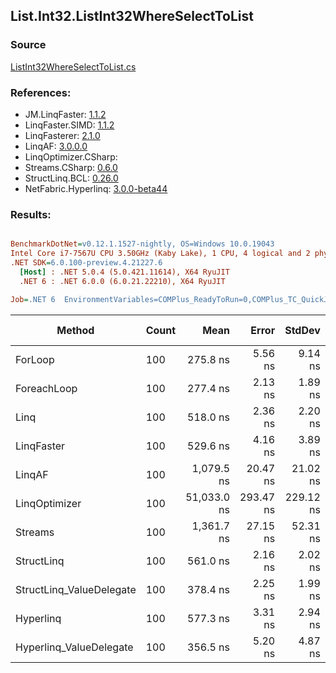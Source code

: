 ﻿## List.Int32.ListInt32WhereSelectToList

### Source
[ListInt32WhereSelectToList.cs](../LinqBenchmarks/List/Int32/ListInt32WhereSelectToList.cs)

### References:
- JM.LinqFaster: [1.1.2](https://www.nuget.org/packages/JM.LinqFaster/1.1.2)
- LinqFaster.SIMD: [1.1.2](https://www.nuget.org/packages/LinqFaster.SIMD/1.0.3)
- LinqFasterer: [2.1.0](https://www.nuget.org/packages/LinqFasterer/2.1.0)
- LinqAF: [3.0.0.0](https://www.nuget.org/packages/LinqAF/3.0.0.0)
- LinqOptimizer.CSharp: [](https://www.nuget.org/packages/LinqOptimizer.CSharp/)
- Streams.CSharp: [0.6.0](https://www.nuget.org/packages/Streams.CSharp/0.6.0)
- StructLinq.BCL: [0.26.0](https://www.nuget.org/packages/StructLinq/0.26.0)
- NetFabric.Hyperlinq: [3.0.0-beta44](https://www.nuget.org/packages/NetFabric.Hyperlinq/3.0.0-beta44)

### Results:
``` ini

BenchmarkDotNet=v0.12.1.1527-nightly, OS=Windows 10.0.19043
Intel Core i7-7567U CPU 3.50GHz (Kaby Lake), 1 CPU, 4 logical and 2 physical cores
.NET SDK=6.0.100-preview.4.21227.6
  [Host] : .NET 5.0.4 (5.0.421.11614), X64 RyuJIT
  .NET 6 : .NET 6.0.0 (6.0.21.22210), X64 RyuJIT

Job=.NET 6  EnvironmentVariables=COMPlus_ReadyToRun=0,COMPlus_TC_QuickJitForLoops=1,COMPlus_TieredPGO=1  Runtime=.NET 6.0  

```
|                   Method | Count |        Mean |     Error |    StdDev |      Median |  Ratio | RatioSD |   Gen 0 | Gen 1 | Gen 2 | Allocated |
|------------------------- |------ |------------:|----------:|----------:|------------:|-------:|--------:|--------:|------:|------:|----------:|
|                  ForLoop |   100 |    275.8 ns |   5.56 ns |   9.14 ns |    279.1 ns |   1.00 |    0.00 |  0.3095 |     - |     - |     648 B |
|              ForeachLoop |   100 |    277.4 ns |   2.13 ns |   1.89 ns |    277.5 ns |   1.03 |    0.05 |  0.3095 |     - |     - |     648 B |
|                     Linq |   100 |    518.0 ns |   2.36 ns |   2.20 ns |    518.0 ns |   1.92 |    0.08 |  0.3824 |     - |     - |     800 B |
|               LinqFaster |   100 |    529.6 ns |   4.16 ns |   3.89 ns |    528.1 ns |   1.96 |    0.08 |  0.4396 |     - |     - |     920 B |
|                   LinqAF |   100 |  1,079.5 ns |  20.47 ns |  21.02 ns |  1,070.3 ns |   3.99 |    0.21 |  0.3090 |     - |     - |     648 B |
|            LinqOptimizer |   100 | 51,033.0 ns | 293.47 ns | 229.12 ns | 51,110.1 ns | 191.21 |    8.48 | 15.2588 |     - |     - |  31,924 B |
|                  Streams |   100 |  1,361.7 ns |  27.15 ns |  52.31 ns |  1,335.9 ns |   4.99 |    0.34 |  0.5684 |     - |     - |   1,192 B |
|               StructLinq |   100 |    561.0 ns |   2.16 ns |   2.02 ns |    561.2 ns |   2.08 |    0.09 |  0.1755 |     - |     - |     368 B |
| StructLinq_ValueDelegate |   100 |    378.4 ns |   2.25 ns |   1.99 ns |    378.1 ns |   1.41 |    0.06 |  0.1297 |     - |     - |     272 B |
|                Hyperlinq |   100 |    577.3 ns |   3.31 ns |   2.94 ns |    577.5 ns |   2.15 |    0.08 |  0.1297 |     - |     - |     272 B |
|  Hyperlinq_ValueDelegate |   100 |    356.5 ns |   5.20 ns |   4.87 ns |    355.7 ns |   1.32 |    0.06 |  0.1297 |     - |     - |     272 B |
